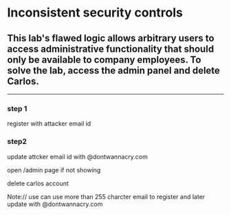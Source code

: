 # Inconsistent security controls

## This lab's flawed logic allows arbitrary users to access administrative functionality that should only be available to company employees. To solve the lab, access the admin panel and delete Carlos.

---

### step 1

register with attacker email id

### step2

update attcker email id with <anyname>@dontwannacry.com

open /admin page if not showing

delete carlos account

Note://
use can use more than 255 charcter email to register and later update with @dontwannacry.com
